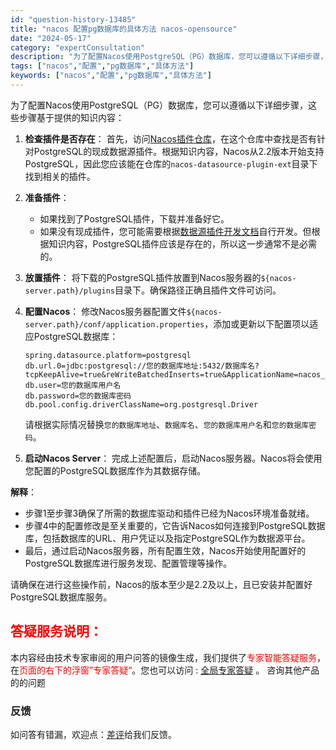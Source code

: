 ```yaml
---
id: "question-history-13485"
title: "nacos 配置pg数据库的具体方法 nacos-opensource"
date: "2024-05-17"
category: "expertConsultation"
description: "为了配置Nacos使用PostgreSQL（PG）数据库，您可以遵循以下详细步骤，这些步骤基于提供的知识内容：1. **检查插件是否存在**：   首先，访问[Nacos插件仓库](https://github.com/nacos-group/nacos-plugin)，在这个仓库中查找是否有针对P"
tags: ["nacos","配置","pg数据库","具体方法"]
keywords: ["nacos","配置","pg数据库","具体方法"]
---
```


为了配置Nacos使用PostgreSQL（PG）数据库，您可以遵循以下详细步骤，这些步骤基于提供的知识内容：

1. **检查插件是否存在**：
   首先，访问[Nacos插件仓库](https://github.com/nacos-group/nacos-plugin)，在这个仓库中查找是否有针对PostgreSQL的现成数据源插件。根据知识内容，Nacos从2.2版本开始支持PostgreSQL，因此您应该能在仓库的`nacos-datasource-plugin-ext`目录下找到相关的插件。

2. **准备插件**：
   - 如果找到了PostgreSQL插件，下载并准备好它。
   - 如果没有现成插件，您可能需要根据[数据源插件开发文档](https://nacos.io/docs/latest/plugin/datasource-plugin/)自行开发。但根据知识内容，PostgreSQL插件应该是存在的，所以这一步通常不是必需的。

3. **放置插件**：
   将下载的PostgreSQL插件放置到Nacos服务器的`${nacos-server.path}/plugins`目录下。确保路径正确且插件文件可访问。

4. **配置Nacos**：
   修改Nacos服务器配置文件`${nacos-server.path}/conf/application.properties`，添加或更新以下配置项以适应PostgreSQL数据库：

   ```
   spring.datasource.platform=postgresql
   db.url.0=jdbc:postgresql://您的数据库地址:5432/数据库名?tcpKeepAlive=true&reWriteBatchedInserts=true&ApplicationName=nacos_java
   db.user=您的数据库用户名
   db.password=您的数据库密码
   db.pool.config.driverClassName=org.postgresql.Driver
   ```

   请根据实际情况替换`您的数据库地址`、`数据库名`、`您的数据库用户名`和`您的数据库密码`。

5. **启动Nacos Server**：
   完成上述配置后，启动Nacos服务器。Nacos将会使用您配置的PostgreSQL数据库作为其数据存储。

**解释**：
- 步骤1至步骤3确保了所需的数据库驱动和插件已经为Nacos环境准备就绪。
- 步骤4中的配置修改是至关重要的，它告诉Nacos如何连接到PostgreSQL数据库，包括数据库的URL、用户凭证以及指定PostgreSQL作为数据源平台。
- 最后，通过启动Nacos服务器，所有配置生效，Nacos开始使用配置好的PostgreSQL数据库进行服务发现、配置管理等操作。

请确保在进行这些操作前，Nacos的版本至少是2.2及以上，且已安装并配置好PostgreSQL数据库服务。
## <font color="#FF0000">答疑服务说明：</font> 

本内容经由技术专家审阅的用户问答的镜像生成，我们提供了<font color="#FF0000">专家智能答疑服务</font>，在<font color="#FF0000">页面的右下的浮窗”专家答疑“</font>。您也可以访问 : [全局专家答疑](https://opensource.alibaba.com/chatBot) 。 咨询其他产品的的问题

### 反馈
如问答有错漏，欢迎点：[差评](https://ai.nacos.io/user/feedbackByEnhancerGradePOJOID?enhancerGradePOJOId=13910)给我们反馈。
